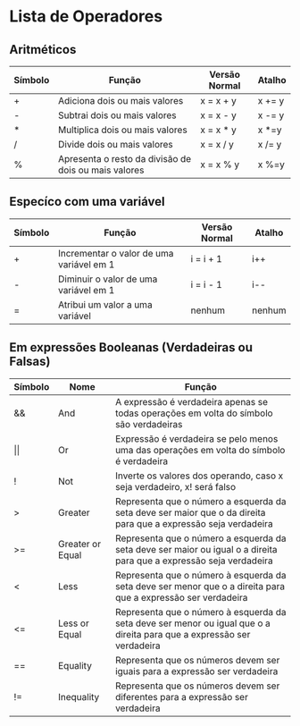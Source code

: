 # Lista de Operadores

## Aritméticos

| Símbolo | Função | Versão Normal | Atalho |
| --- | --- | --- | --- | 
| + | Adiciona dois ou mais valores | x = x + y | x += y |
| - | Subtrai dois ou mais valores | x = x - y | x -= y |
| * | Multiplica dois ou mais valores | x = x * y | x *=y |
| / | Divide dois ou mais valores | x = x / y | x /= y |
| % | Apresenta o resto da divisão de dois ou mais valores | x = x % y | x %=y |

## Especíco com uma variável

| Símbolo | Função | Versão Normal | Atalho |
| --- | --- | --- | --- |
| + | Incrementar o valor de uma variável em 1 | i = i + 1 | i++ |
| - | Diminuir o valor de uma variável em 1 | i = i - 1 | i-- |
| = | Atribui um valor a uma variável | nenhum | nenhum |

## Em expressões Booleanas (Verdadeiras ou Falsas)

| Símbolo | Nome | Função | 
| --- | --- | --- |
| && | And | A expressão é verdadeira apenas se todas operações em volta do símbolo são verdadeiras | 
| \|\| | Or | Expressão é verdadeira se pelo menos uma das operações em volta do símbolo é verdadeira |
| ! | Not | Inverte os valores dos operando, caso x seja verdadeiro, x! será falso |
| > | Greater | Representa que o número a esquerda da seta deve ser maior que o da direita para que a expressão seja verdadeira  |
| >= | Greater or Equal | Representa que o número a esquerda da seta deve ser maior ou igual o a direita para que a expressão seja verdadeira |
| < | Less | Representa que o número à esquerda da seta deve ser menor que o a direita para que a expressão ser verdadeira |
| <= | Less or Equal | Representa que o número à esquerda da seta deve ser menor ou igual que o a direita para que a expressão ser verdadeira |
| == | Equality | Representa que os números devem ser iguais para a expressão ser verdadeira |
| != | Inequality | Representa que os números devem ser diferentes para a expressão ser verdadeira |
